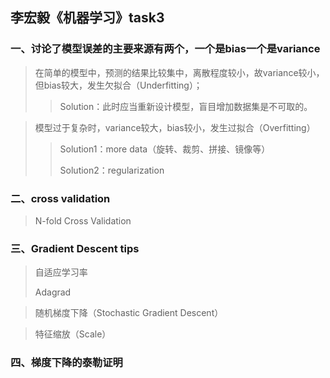 ## 李宏毅《机器学习》task3

### 一、讨论了模型误差的主要来源有两个，一个是bias一个是variance

> 在简单的模型中，预测的结果比较集中，离散程度较小，故variance较小，但bias较大，发生欠拟合（Underfitting）；
>
> > Solution：此时应当重新设计模型，盲目增加数据集是不可取的。

> 模型过于复杂时，variance较大，bias较小，发生过拟合（Overfitting）
>
> > Solution1：more data（旋转、裁剪、拼接、镜像等）
> >
> > Solution2：regularization

### 二、cross validation

> N-fold Cross Validation

### 三、Gradient Descent tips

> 自适应学习率
>
> Adagrad

> 随机梯度下降（Stochastic Gradient Descent）

> 特征缩放（Scale）

### 四、梯度下降的泰勒证明